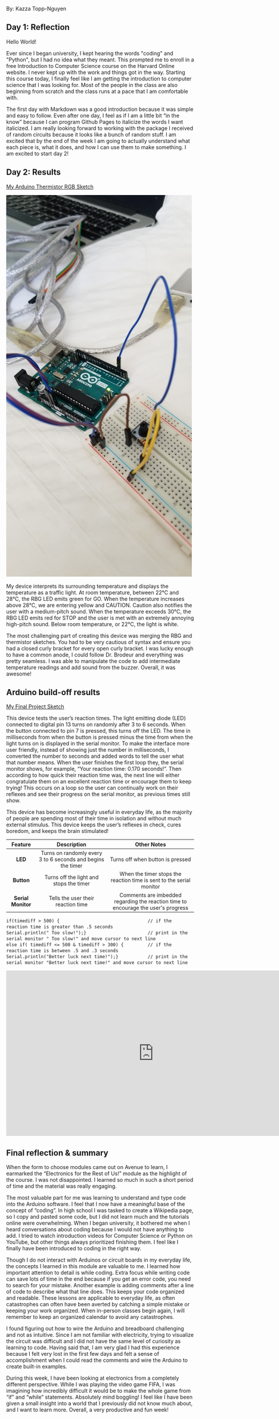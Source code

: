 By: Kazza Topp-Nguyen

## Day 1: Reflection
<!--
In this section, provide a ~250 word reflection on your first day of the module, and discuss why you're interested in this module and what you hope to take away from it.
-->

Hello World!

Ever since I began university, I kept hearing the words "coding" and "Python", but I had no idea what they meant. This prompted me to enroll in a free Introduction to Computer Science course on the Harvard Online website. I never kept up with the work and things got in the way. Starting this course today, I finally feel like I am getting the introduction to computer science that I was looking for. Most of the people in the class are also beginning from scratch and the class runs at a pace that I am comfortable with. 

The first day with Markdown was a good introduction because it was simple and easy to follow. Even after one day, I feel as if I am a little bit “in the know” because I can program Github Pages to italicize the words I want italicized. I am really looking forward to working with the package I received of random circuits because it looks like a bunch of random stuff. I am excited that by the end of the week I am going to actually understand what each piece is, what it does, and how I can use them to make something. I am excited to start day 2!

## Day 2: Results

[My Arduino Thermistor RGB Sketch](https://github.com/inspire-1a03/intersession-2020-kazzatopp-nguyen/blob/master/thermistor___RBG_v7_done.ino)

![A photo of an arduino circuit with a button](images/Button.jpg "Arduino Circuit from the Button Example")

My device interprets its surrounding temperature and displays the temperature as a traffic light. At room temperature, between 22°C and 28°C, the RBG LED emits green for GO. When the temperature increases above 28°C, we are entering yellow and CAUTION. Caution also notifies the user with a medium-pitch sound. When the temperature exceeds 30°C, the RBG LED emits red for STOP and the user is met with an extremely annoying high-pitch sound. Below room temperature, or 22°C, the light is white. 

The most challenging part of creating this device was merging the RBG and thermistor sketches. You had to be very cautious of syntax and ensure you had a closed curly bracket for every open curly bracket. I was lucky enough to have a common anode, I could follow Dr. Brodeur and everything was pretty seamless. I was able to manipulate the code to add intermediate temperature readings and add sound from the buzzer. Overall, it was awesome!

## Arduino build-off results

[My Final Project Sketch](https://github.com/inspire-1a03/intersession-2020-kazzatopp-nguyen/blob/master/Reflex_test_v6.ino)

This device tests the user’s reaction times. The light emitting diode (LED) connected to digital pin 13 turns on randomly after 3 to 6 seconds. When the button connected to pin 7 is pressed, this turns off the LED. The time in milliseconds from when the button is pressed minus the time from when the light turns on is displayed in the serial monitor. To make the interface more user friendly, instead of showing just the number in milliseconds, I converted the number to seconds and added words to tell the user what that number means. When the user finishes the first loop they, the serial monitor shows, for example, “Your reaction time: 0.170 seconds!”. Then according to how quick their reaction time was, the next line will either congratulate them on an excellent reaction time or encourage them to keep trying! This occurs on a loop so the user can continually work on their reflexes and see their progress on the serial monitor, as previous times still show. 

This device has become increasingly useful in everyday life, as the majority of people are spending most of their time in isolation and without much external stimulus. This device keeps the user’s reflexes in check, cures boredom, and keeps the brain stimulated!



| Feature | Description | Other Notes |
|:---------:|:-------------:|:-------------:|
|**LED**| Turns on randomly every 3 to 6 seconds and begins the timer| Turns off when button is pressed            |
|**Button**| Turns off the light and stops the timer|When the timer stops the reaction time is sent to the serial monitor|
|**Serial Monitor**| Tells the user their reaction time | Comments are imbedded regarding the reaction time to encourage the user's progress |



```
if(timediff > 500) {                                 // if the reaction time is greater than .5 seconds 
Serial.println(" Too slow!");}                       // print in the serial monitor " Too slow!" and move cursor to next line
else if( timediff <= 500 & timediff > 300) {         // if the reaction time is between .5 and .3 seconds
Serial.println("Better luck next time!");}           // print in the serial monitor "Better luck next time!" and move cursor to next line
```

<iframe width="789" height="444" src="https://www.youtube.com/embed/52CBKDwjjVw" frameborder="0" allow="accelerometer; autoplay; encrypted-media; gyroscope; picture-in-picture" allowfullscreen></iframe>




## Final reflection & summary

When the form to choose modules came out on Avenue to learn, I earmarked the “Electronics for the Rest of Us!” module as the highlight of the course. I was not disappointed. I learned so much in such a short period of time and the material was really engaging. 

The most valuable part for me was learning to understand and type code into the Arduino software. I feel that I now have a meaningful base of the concept of “coding”. In high school I was tasked to create a Wikipedia page, so I copy and pasted some code, but I did not learn much and the tutorials online were overwhelming. When I began university, it bothered me when I heard conversations about coding because I would not have anything to add. I tried to watch introduction videos for Computer Science or Python on YouTube, but other things always prioritized finishing them. I feel like I finally have been introduced to coding in the right way.

Though I do not interact with Arduinos or circuit boards in my everyday life, the concepts I learned in this module are valuable to me. I learned how important attention to detail is while coding. Extra focus while writing code can save lots of time in the end because if you get an error code, you need to search for your mistake. Another example is adding comments after a line of code to describe what that line does. This keeps your code organized and readable. These lessons are applicable to everyday life, as often catastrophes can often have been averted by catching a simple mistake or keeping your work organized. When in-person classes begin again, I will remember to keep an organized calendar to avoid any catastrophes. 

I found figuring out how to wire the Arduino and breadboard challenging and not as intuitive. Since I am not familiar with electricity, trying to visualize the circuit was difficult and I did not have the same level of curiosity as learning to code. Having said that, I am very glad I had this experience because I felt very lost in the first few days and felt a sense of accomplishment when I could read the comments and wire the Arduino to create built-in examples. 

During this week, I have been looking at electronics from a completely different perspective. While I was playing the video game FIFA, I was imagining how incredibly difficult it would be to make the whole game from “if” and “while” statements. Absolutely mind boggling! I feel like I have been given a small insight into a world that I previously did not know much about, and I want to learn more. Overall, a very productive and fun week!


